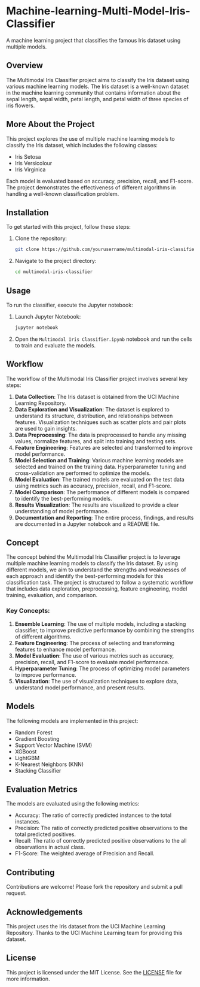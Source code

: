 # Machine-learning-Multi-Model-Iris-Classifier

A machine learning project that classifies the famous Iris dataset using multiple models.

## Overview

The Multimodal Iris Classifier project aims to classify the Iris dataset using various machine learning models. The Iris dataset is a well-known dataset in the machine learning community that contains information about the sepal length, sepal width, petal length, and petal width of three species of iris flowers.

## More About the Project

This project explores the use of multiple machine learning models to classify the Iris dataset, which includes the following classes:

- Iris Setosa
- Iris Versicolour
- Iris Virginica

Each model is evaluated based on accuracy, precision, recall, and F1-score. The project demonstrates the effectiveness of different algorithms in handling a well-known classification problem.

## Installation

To get started with this project, follow these steps:

1. Clone the repository:
    ```bash
    git clone https://github.com/yourusername/multimodal-iris-classifier.git
    ```
2. Navigate to the project directory:
    ```bash
    cd multimodal-iris-classifier
    ```

## Usage

To run the classifier, execute the Jupyter notebook:

1. Launch Jupyter Notebook:
    ```bash
    jupyter notebook
    ```
2. Open the `Multimodal Iris Classifier.ipynb` notebook and run the cells to train and evaluate the models.

## Workflow

The workflow of the Multimodal Iris Classifier project involves several key steps:

1. **Data Collection**: The Iris dataset is obtained from the UCI Machine Learning Repository.
2. **Data Exploration and Visualization**: The dataset is explored to understand its structure, distribution, and relationships between features. Visualization techniques such as scatter plots and pair plots are used to gain insights.
3. **Data Preprocessing**: The data is preprocessed to handle any missing values, normalize features, and split into training and testing sets.
4. **Feature Engineering**: Features are selected and transformed to improve model performance.
5. **Model Selection and Training**: Various machine learning models are selected and trained on the training data. Hyperparameter tuning and cross-validation are performed to optimize the models.
6. **Model Evaluation**: The trained models are evaluated on the test data using metrics such as accuracy, precision, recall, and F1-score.
7. **Model Comparison**: The performance of different models is compared to identify the best-performing models.
8. **Results Visualization**: The results are visualized to provide a clear understanding of model performance.
9. **Documentation and Reporting**: The entire process, findings, and results are documented in a Jupyter notebook and a README file.

## Concept

The concept behind the Multimodal Iris Classifier project is to leverage multiple machine learning models to classify the Iris dataset. By using different models, we aim to understand the strengths and weaknesses of each approach and identify the best-performing models for this classification task. The project is structured to follow a systematic workflow that includes data exploration, preprocessing, feature engineering, model training, evaluation, and comparison.

### Key Concepts:

1. **Ensemble Learning**: The use of multiple models, including a stacking classifier, to improve predictive performance by combining the strengths of different algorithms.
2. **Feature Engineering**: The process of selecting and transforming features to enhance model performance.
3. **Model Evaluation**: The use of various metrics such as accuracy, precision, recall, and F1-score to evaluate model performance.
4. **Hyperparameter Tuning**: The process of optimizing model parameters to improve performance.
5. **Visualization**: The use of visualization techniques to explore data, understand model performance, and present results.

## Models

The following models are implemented in this project:
- Random Forest
- Gradient Boosting
- Support Vector Machine (SVM)
- XGBoost
- LightGBM
- K-Nearest Neighbors (KNN)
- Stacking Classifier

## Evaluation Metrics

The models are evaluated using the following metrics:

- Accuracy: The ratio of correctly predicted instances to the total instances.
- Precision: The ratio of correctly predicted positive observations to the total predicted positives.
- Recall: The ratio of correctly predicted positive observations to the all observations in actual class.
- F1-Score: The weighted average of Precision and Recall.

## Contributing

Contributions are welcome! Please fork the repository and submit a pull request.

## Acknowledgements

This project uses the Iris dataset from the UCI Machine Learning Repository. Thanks to the UCI Machine Learning team for providing this dataset.

## License

This project is licensed under the MIT License. See the [LICENSE](LICENSE) file for more information.
